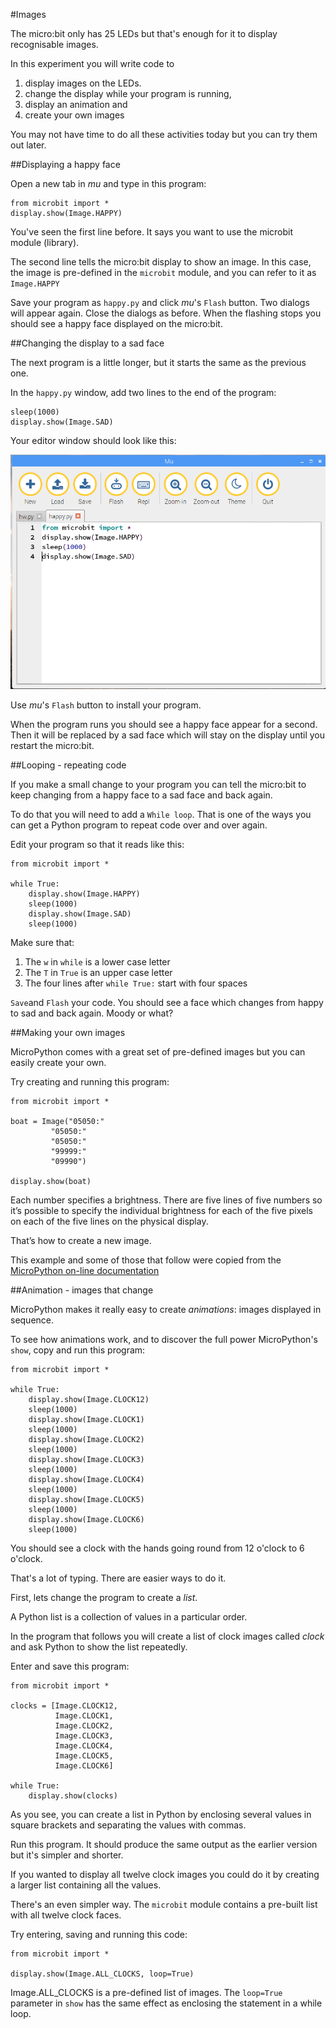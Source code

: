 

#Images

The micro:bit only has 25 LEDs but that's enough for it to display
recognisable images.

In this experiment you will write code to 

1. display images on the LEDs.
1. change the display while your program is running,
1. display an animation and
1. create your own images

You may not have time to do all these activities today
but you can try them out later.

##Displaying a happy face

Open a new tab in *mu* and type in this program:

    from microbit import *
    display.show(Image.HAPPY)
    

You've seen the first line before. It says you want to use the microbit module
(library).

The second line tells the micro:bit display to show an image. In this case, the
image is pre-defined in the `microbit` module, and you can refer to it as `Image.HAPPY`
 
Save your program as `happy.py` and click *mu*'s `Flash` button.
Two dialogs will appear again. Close the dialogs as before.
When the flashing stops you should see a happy
face displayed on the micro:bit.


##Changing the display to a sad face

The next program is a little longer, but it starts the same as the previous one.

In the `happy.py` window, add two lines to the end of the program:

    sleep(1000)
    display.show(Image.SAD)

Your editor window should look like this:

![Happy then sad](images/happy2.png)

Use *mu*'s `Flash` button to install your program.

When the program runs you should see a happy face appear for a second.
Then it will be replaced by a sad face which will
stay on the display until you restart the micro:bit.
    
##Looping - repeating code

If you make a small change to your program you can tell the micro:bit to keep changing
from a happy face to a sad face and back again.

To do that you will need to add a `While loop`. That is one of the ways you can get a
Python program to repeat code over and over again.

Edit your program so that it reads like this:

    from microbit import *

    while True:
        display.show(Image.HAPPY)
        sleep(1000)
        display.show(Image.SAD)
        sleep(1000)

Make sure that:

1. The `w` in `while` is a lower case letter
2. The `T` in `True` is an upper case letter
3. The four lines after `while True:` start with four spaces

`Save`and `Flash` your code.
You should see a face which changes from happy to sad and back again.
Moody or what?

##Making your own images

MicroPython comes with a great set of pre-defined images but you can easily create
your own.

Try creating and running this program:

    from microbit import *

    boat = Image("05050:"
             "05050:"
             "05050:"
             "99999:"
             "09990")

    display.show(boat)
    
Each number specifies a brightness. There are five lines of five numbers so
it’s possible to specify the individual brightness for each of the five pixels
on each of the five lines on the physical display.

That’s how to create a new image.

This example and some of those that follow were copied from the [MicroPython on-line documentation](https://microbit-micropython.readthedocs.io/en/latest/tutorials/images.html#diy-images)


##Animation - images that change

MicroPython makes it really easy to create *animations*: images displayed in sequence.

To see how animations work, and to discover the full power MicroPython's `show`,
copy and run this program:
  
    from microbit import *

    while True:
        display.show(Image.CLOCK12)
        sleep(1000)
        display.show(Image.CLOCK1)
        sleep(1000)
        display.show(Image.CLOCK2)
        sleep(1000)
        display.show(Image.CLOCK3)
        sleep(1000)
        display.show(Image.CLOCK4)
        sleep(1000)
        display.show(Image.CLOCK5)
        sleep(1000)
        display.show(Image.CLOCK6)
        sleep(1000)
                
You should see a clock with the hands going round from 12 o'clock to 6 o'clock.

That's a lot of typing. There are easier ways to do it.

First, lets change the program to create a *list*.

A Python list is a collection of values in a particular order.

In the program that follows you will create a list of clock images called *clock*
and ask Python to show the list repeatedly.

Enter and save this program:

    from microbit import *
    
    clocks = [Image.CLOCK12,
              Image.CLOCK1,
              Image.CLOCK2,
              Image.CLOCK3,
              Image.CLOCK4,
              Image.CLOCK5,
              Image.CLOCK6]
    
    while True:
        display.show(clocks)
        
As you see, you can create a list in Python by enclosing several values in square brackets and
separating the values with commas.

Run this program. It should produce the same output as the earlier version but it's simpler and shorter.

If you wanted to display all twelve clock images you could do it by creating a larger list containing all the values.

There's an even simpler way. The `microbit` module contains a pre-built list with all twelve clock faces.

Try entering, saving and running this code:

    from microbit import *

    display.show(Image.ALL_CLOCKS, loop=True)
    
Image.ALL_CLOCKS is a pre-defined list of images. The `loop=True` parameter in `show` has the same effect as enclosing
 the statement in a while loop.
